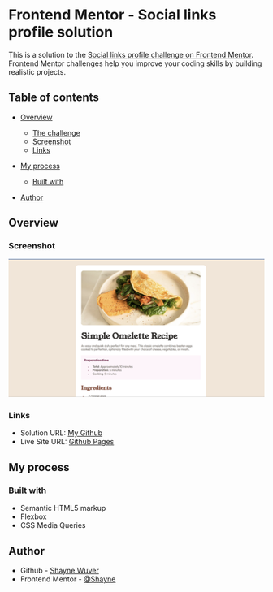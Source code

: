 # Frontend Mentor - Social links profile solution

This is a solution to the [Social links profile challenge on Frontend Mentor](https://www.frontendmentor.io/challenges/social-links-profile-UG32l9m6dQ). Frontend Mentor challenges help you improve your coding skills by building realistic projects.

## Table of contents

- [Overview](#overview)
  - [The challenge](#the-challenge)
  - [Screenshot](#screenshot)
  - [Links](#links)
- [My process](#my-process)

  - [Built with](#built-with)

- [Author](#author)

## Overview

### Screenshot

![](screenshot.png)

### Links

- Solution URL: [My Github](https://github.com/WindowsM16a/recipe-page)
- Live Site URL: [Github Pages](https://windowsm16a.github.io/recipe-page/)

## My process

### Built with

- Semantic HTML5 markup
- Flexbox
- CSS Media Queries

## Author

- Github - [Shayne Wuver](https://github.com/WindowsM6a)
- Frontend Mentor - [@Shayne](https://www.frontendmentor.io/profile/WindowsM16a)
